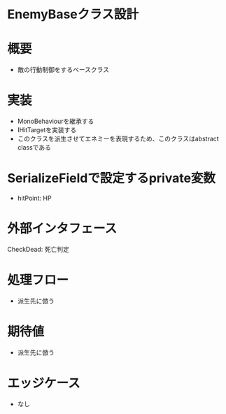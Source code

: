 # EnemyBaseクラス設計


# 概要
- 敵の行動制御をするベースクラス


# 実装
- MonoBehaviourを継承する
- IHitTargetを実装する
- このクラスを派生させてエネミーを表現するため、このクラスはabstract classである


# SerializeFieldで設定するprivate変数
- hitPoint: HP


# 外部インタフェース
CheckDead: 死亡判定


# 処理フロー
- 派生先に倣う


# 期待値
- 派生先に倣う


# エッジケース
- なし
